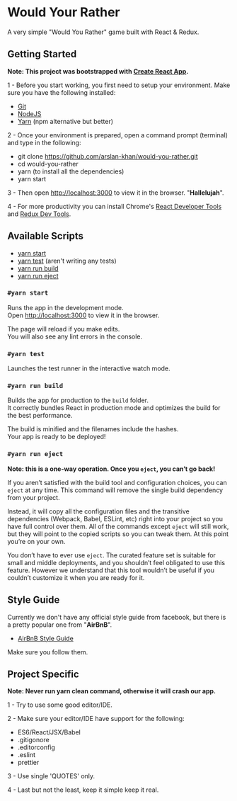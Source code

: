 # Would Your Rather

A very simple "Would You Rather" game built with React & Redux.

## Getting Started

**Note: This project was bootstrapped with [Create React App](https://github.com/facebookincubator/create-react-app).**

1 - Before you start working, you first need to setup your environment. Make sure you have the following installed:

- [Git](https://git-scm.com/)
- [NodeJS](https://nodejs.org/en/)
- [Yarn](https://yarnpkg.com/en/) (npm alternative but better)

2 - Once your environment is prepared, open a command prompt (terminal) and type in the following:

- git clone https://github.com/arslan-khan/would-you-rather.git
- cd would-you-rather
- yarn (to install all the dependencies)
- yarn start

3 - Then open [http://localhost:3000](http://localhost:3000) to view it in the browser. "**Hallelujah**".

4 - For more productivity you can install Chrome's [React Developer Tools](https://chrome.google.com/webstore/detail/react-developer-tools/fmkadmapgofadopljbjfkapdkoienihi?hl=en) and [Redux Dev Tools](https://chrome.google.com/webstore/detail/redux-devtools/lmhkpmbekcpmknklioeibfkpmmfibljd?hl=en).

## Available Scripts

- [yarn start](#yarn-start)
- [yarn test](#yarn-test) (aren't writing any tests)
- [yarn run build](#yarn-run-build)
- [yarn run eject](#yarn-run-eject)

### `#yarn start`

Runs the app in the development mode.<br>
Open [http://localhost:3000](http://localhost:3000) to view it in the browser.

The page will reload if you make edits.<br>
You will also see any lint errors in the console.

### `#yarn test`

Launches the test runner in the interactive watch mode.

### `#yarn run build`

Builds the app for production to the `build` folder.<br>
It correctly bundles React in production mode and optimizes the build for the best performance.

The build is minified and the filenames include the hashes.<br>
Your app is ready to be deployed!

### `#yarn run eject`

**Note: this is a one-way operation. Once you `eject`, you can’t go back!**

If you aren’t satisfied with the build tool and configuration choices, you can `eject` at any time. This command will remove the single build dependency from your project.

Instead, it will copy all the configuration files and the transitive dependencies (Webpack, Babel, ESLint, etc) right into your project so you have full control over them. All of the commands except `eject` will still work, but they will point to the copied scripts so you can tweak them. At this point you’re on your own.

You don’t have to ever use `eject`. The curated feature set is suitable for small and middle deployments, and you shouldn’t feel obligated to use this feature. However we understand that this tool wouldn’t be useful if you couldn’t customize it when you are ready for it.

## Style Guide

Currently we don't have any official style guide from facebook, but there is a pretty popular one from "**AirBnB**".

- [AirBnB Style Guide](https://github.com/airbnb/javascript/tree/master/react)

Make sure you follow them.

## Project Specific

**Note: Never run yarn clean command, otherwise it will crash our app.**

1 - Try to use some good editor/IDE.

2 - Make sure your editor/IDE have support for the following:

- ES6/React/JSX/Babel
- .gitigonore
- .editorconfig
- .eslint
- prettier

3 - Use single 'QUOTES' only.

4 - Last but not the least, keep it simple keep it real.
